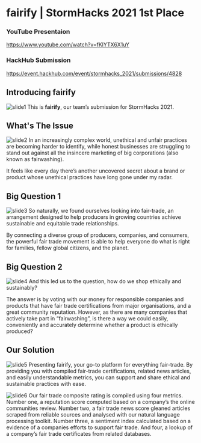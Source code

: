# **fairify** | StormHacks 2021 1st Place 
### YouTube Presentaion
https://www.youtube.com/watch?v=fKlYTX6X1uY
### HackHub Submission
https://event.hackhub.com/event/stormhacks_2021/submissions/4828

## Introducing **fairify**
![slide1](https://i.imgur.com/v5f8DMo.jpg)
This is **fairify**, our team’s submission for StormHacks 2021.
## What's The Issue
![slide2](https://i.imgur.com/TQr0WxL.png)
In an increasingly complex world, unethical and unfair practices are becoming harder to identify, while honest businesses are struggling to stand out against all the insincere marketing of big corporations (also known as fairwashing). 

It feels like every day there’s another uncovered secret about a brand or product whose unethical practices have long gone under my radar.
## Big Question 1
![slide3](https://i.imgur.com/ayu12bL.png)
So naturally, we found ourselves looking into fair-trade, an arrangement designed to help producers in growing countries achieve sustainable and equitable trade relationships. 

By connecting a diverse group of producers, companies, and consumers, the powerful fair trade movement is able to help everyone do what is right for families, fellow global citizens, and the planet.
## Big Question 2
![slide4](https://i.imgur.com/OVM6Aep.png)
And this led us to the question, how do we shop ethically and sustainably? 

The answer is by voting with our money for responsible companies and products that have fair trade certifications from major organisations, and a great community reputation. However, as there are many companies that actively take part in “fairwashing”, is there a way we could easily, conveniently and accurately determine whether a product is ethically produced?
## Our Solution
![slide5](https://i.imgur.com/nCyBfo4.png)
Presenting fairify, your go-to platform for everything fair-trade. By providing you with compiled fair-trade certifications, related news articles, and easily understandable metrics, you can support and share ethical and sustainable practices with ease.

![slide6](https://i.imgur.com/LdGBCli.png)
Our fair trade composite rating is compiled using four metrics. Number one, a reputation score computed based on a company’s the online communities review. Number two, a fair trade news score gleaned articles scraped from reliable sources and analysed with our natural language processing toolkit. Number three, a sentiment index calculated based on a evidence of a companies efforts to support fair trade. And four, a lookup of a company’s fair trade certificates from related databases.